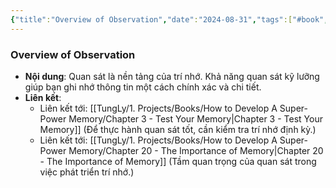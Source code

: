 ```yaml
---
{"title":"Overview of Observation","date":"2024-08-31","tags":["#book","#memory","#How_to_Develop_A_Super_Power_Memory"],"Chương":"Chương1","dg-publish":true,"dg-home":false,"permalink":"/tung-ly/1-projects/books/how-to-develop-a-super-power-memory/overview-of-observation/","dgPassFrontmatter":true}
---
```


### Overview of Observation

- **Nội dung**: Quan sát là nền tảng của trí nhớ. Khả năng quan sát kỹ lưỡng giúp bạn ghi nhớ thông tin một cách chính xác và chi tiết.
- **Liên kết**:
    - Liên kết tới: [[TungLy/1. Projects/Books/How to Develop A Super-Power Memory/Chapter 3 - Test Your Memory\|Chapter 3 - Test Your Memory]] (Để thực hành quan sát tốt, cần kiểm tra trí nhớ định kỳ.)
    - Liên kết tới: [[TungLy/1. Projects/Books/How to Develop A Super-Power Memory/Chapter 20 - The Importance of Memory\|Chapter 20 - The Importance of Memory]] (Tầm quan trọng của quan sát trong việc phát triển trí nhớ.)